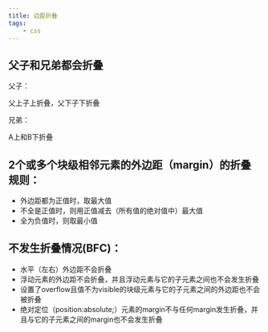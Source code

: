 ```yaml
---
title: 边距折叠
tags:
    - css
---
```


## 父子和兄弟都会折叠

父子：

父上子上折叠，父下子下折叠

兄弟：

A上和B下折叠

## 2个或多个块级相邻元素的外边距（margin）的折叠规则：

- 外边距都为正值时，取最大值
- 不全是正值时，则用正值减去（所有值的绝对值中）最大值
- 全为负值时，则取最小值

## 不发生折叠情况(BFC)：

- 水平（左右）外边距不会折叠
- 浮动元素的外边距不会折叠，并且浮动元素与它的子元素之间也不会发生折叠
- 设置了overflow且值不为visible的块级元素与它的子元素之间的外边距也不会被折叠
- 绝对定位（position:absolute;）元素的margin不与任何margin发生折叠，并且与它的子元素之间的margin也不会发生折叠
